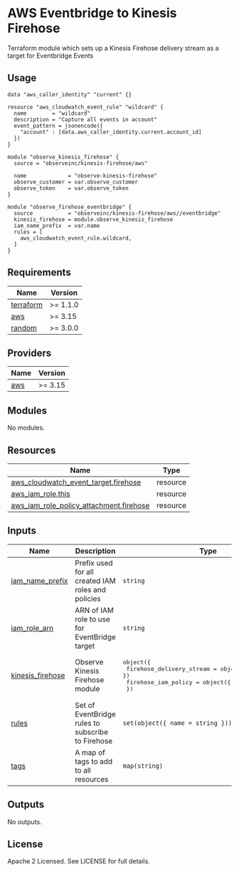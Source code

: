 # AWS Eventbridge to Kinesis Firehose

Terraform module which sets up a Kinesis Firehose delivery stream as a target for Eventbridge Events

## Usage

```hcl
data "aws_caller_identity" "current" {}

resource "aws_cloudwatch_event_rule" "wildcard" {
  name        = "wildcard"
  description = "Capture all events in account"
  event_pattern = jsonencode({
    "account" : [data.aws_caller_identity.current.account_id]
  })
}

module "observe_kinesis_firehose" {
  source = "observeinc/kinesis-firehose/aws"

  name             = "observe-kinesis-firehose"
  observe_customer = var.observe_customer
  observe_token    = var.observe_token
}

module "observe_firehose_eventbridge" {
  source           = "observeinc/kinesis-firehose/aws//eventbridge"
  kinesis_firehose = module.observe_kinesis_firehose
  iam_name_prefix  = var.name
  rules = [
    aws_cloudwatch_event_rule.wildcard,
  ]
}
```

<!-- BEGINNING OF PRE-COMMIT-TERRAFORM DOCS HOOK -->
## Requirements

| Name | Version |
|------|---------|
| <a name="requirement_terraform"></a> [terraform](#requirement\_terraform) | >= 1.1.0 |
| <a name="requirement_aws"></a> [aws](#requirement\_aws) | >= 3.15 |
| <a name="requirement_random"></a> [random](#requirement\_random) | >= 3.0.0 |

## Providers

| Name | Version |
|------|---------|
| <a name="provider_aws"></a> [aws](#provider\_aws) | >= 3.15 |

## Modules

No modules.

## Resources

| Name | Type |
|------|------|
| [aws_cloudwatch_event_target.firehose](https://registry.terraform.io/providers/hashicorp/aws/latest/docs/resources/cloudwatch_event_target) | resource |
| [aws_iam_role.this](https://registry.terraform.io/providers/hashicorp/aws/latest/docs/resources/iam_role) | resource |
| [aws_iam_role_policy_attachment.firehose](https://registry.terraform.io/providers/hashicorp/aws/latest/docs/resources/iam_role_policy_attachment) | resource |

## Inputs

| Name | Description | Type | Default | Required |
|------|-------------|------|---------|:--------:|
| <a name="input_iam_name_prefix"></a> [iam\_name\_prefix](#input\_iam\_name\_prefix) | Prefix used for all created IAM roles and policies | `string` | `"observe-kinesis-firehose-"` | no |
| <a name="input_iam_role_arn"></a> [iam\_role\_arn](#input\_iam\_role\_arn) | ARN of IAM role to use for EventBridge target | `string` | `""` | no |
| <a name="input_kinesis_firehose"></a> [kinesis\_firehose](#input\_kinesis\_firehose) | Observe Kinesis Firehose module | <pre>object({<br>    firehose_delivery_stream = object({ arn = string })<br>    firehose_iam_policy      = object({ arn = string })<br>  })</pre> | n/a | yes |
| <a name="input_rules"></a> [rules](#input\_rules) | Set of EventBridge rules to subscribe to Firehose | `set(object({ name = string }))` | `[]` | no |
| <a name="input_tags"></a> [tags](#input\_tags) | A map of tags to add to all resources | `map(string)` | `{}` | no |

## Outputs

No outputs.
<!-- END OF PRE-COMMIT-TERRAFORM DOCS HOOK -->

## License

Apache 2 Licensed. See LICENSE for full details.
